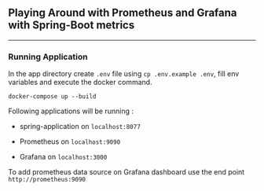 ## Playing Around with Prometheus and Grafana with Spring-Boot metrics

---

### Running Application

In the app directory create  ```.env``` file using 
```cp .env.example .env```, fill env variables and execute the docker command.

```
docker-compose up --build
```
Following applications will be running : 

* spring-application on ```localhost:8077```

* Prometheus on ```localhost:9090```

* Grafana on ```localhost:3000```

To add prometheus data source on Grafana dashboard use the 
end point ```http://prometheus:9090```

